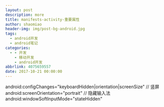 ```yaml
---
layout: post
description: more
title: manifests-activity-重要属性
author: shaomiao
header-img: img/post-bg-android.jpg
tags:
  - android开发
  - android笔记
categories:
  - - 开发
    - 移动开发
    - android开发
abbrlink: 4075659557
date: 2017-10-21 00:00:00
---
```

android:configChanges="keyboardHidden|orientation|screenSize"
// 竖屏
            android:screenOrientation="portrait"
// 隐藏输入法
            android:windowSoftInputMode="stateHidden"
